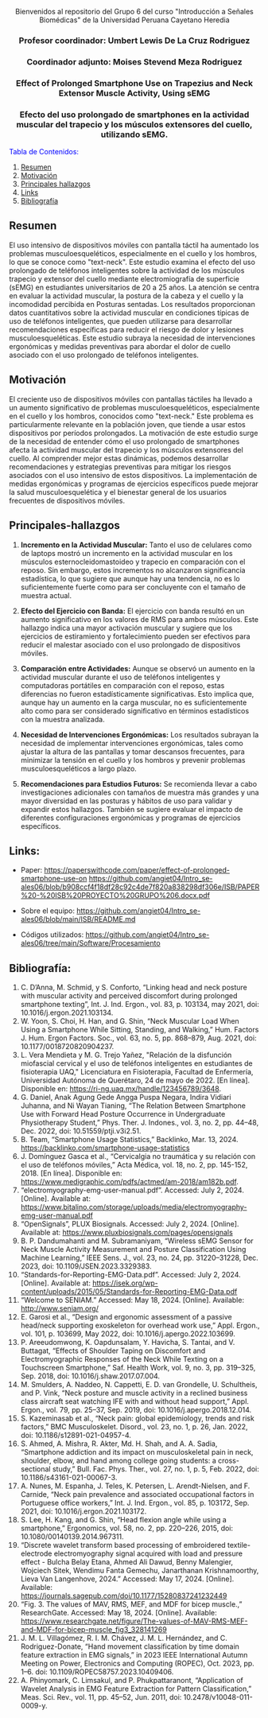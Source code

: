 <div align="center">

Bienvenidos al repositorio del Grupo 6 del curso "Introducción a Señales Biomédicas" de la Universidad Peruana Cayetano Heredia

### Profesor coordinador: Umbert Lewis De La Cruz Rodriguez  
### Coordinador adjunto: Moises Stevend Meza Rodriguez 

### Effect of Prolonged Smartphone Use on Trapezius and Neck Extensor Muscle Activity, Using sEMG
### Efecto del uso prolongado de smartphones en la actividad muscular del trapecio y los músculos extensores del cuello, utilizando sEMG.

</div>
<span style="color:blue">Tabla de Contenidos:</span>

1. [Resumen](#resumen)
2. [Motivación](#motivación)
3. [Principales hallazgos](#principales-hallazgos)
4. [Links](#links)
5. [Bibliografía](#bibliografía)

## Resumen

El uso intensivo de dispositivos móviles con pantalla táctil ha aumentado los problemas musculoesqueléticos, especialmente en el cuello y los hombros, lo que se conoce como "text-neck". Este estudio examina el efecto del uso prolongado de teléfonos inteligentes sobre la actividad de los músculos trapecio y extensor del cuello mediante electromiografía de superficie (sEMG) en estudiantes universitarios de 20 a 25 años. La atención se centra en evaluar la actividad muscular, la postura de la cabeza y el cuello y la incomodidad percibida en Posturas sentadas. Los resultados proporcionan datos cuantitativos sobre la actividad muscular en condiciones típicas de uso de teléfonos inteligentes, que pueden utilizarse para desarrollar recomendaciones específicas para reducir el riesgo de dolor y lesiones musculoesqueléticas. Este estudio subraya la necesidad de intervenciones ergonómicas y medidas preventivas para abordar el dolor de cuello asociado con el uso prolongado de teléfonos inteligentes.

## Motivación

El creciente uso de dispositivos móviles con pantallas táctiles ha llevado a un aumento significativo de problemas musculoesqueléticos, especialmente en el cuello y los hombros, conocidos como "text-neck." Este problema es particularmente relevante en la población joven, que tiende a usar estos dispositivos por períodos prolongados. La motivación de este estudio surge de la necesidad de entender cómo el uso prolongado de smartphones afecta la actividad muscular del trapecio y los músculos extensores del cuello. Al comprender mejor estas dinámicas, podemos desarrollar recomendaciones y estrategias preventivas para mitigar los riesgos asociados con el uso intensivo de estos dispositivos. La implementación de medidas ergonómicas y programas de ejercicios específicos puede mejorar la salud musculoesquelética y el bienestar general de los usuarios frecuentes de dispositivos móviles.

## Principales-hallazgos

1. **Incremento en la Actividad Muscular:** Tanto el uso de celulares como de laptops mostró un incremento en la actividad muscular en los músculos esternocleidomastoideo y trapecio en comparación con el reposo. Sin embargo, estos incrementos no alcanzaron significancia estadística, lo que sugiere que aunque hay una tendencia, no es lo suficientemente fuerte como para ser concluyente con el tamaño de muestra actual.

2. **Efecto del Ejercicio con Banda:** El ejercicio con banda resultó en un aumento significativo en los valores de RMS para ambos músculos. Este hallazgo indica una mayor activación muscular y sugiere que los ejercicios de estiramiento y fortalecimiento pueden ser efectivos para reducir el malestar asociado con el uso prolongado de dispositivos móviles.
3. **Comparación entre Actividades:** Aunque se observó un aumento en la actividad muscular durante el uso de teléfonos inteligentes y computadoras portátiles en comparación con el reposo, estas diferencias no fueron estadísticamente significativas. Esto implica que, aunque hay un aumento en la carga muscular, no es suficientemente alto como para ser considerado significativo en términos estadísticos con la muestra analizada.

4. **Necesidad de Intervenciones Ergonómicas:** Los resultados subrayan la necesidad de implementar intervenciones ergonómicas, tales como ajustar la altura de las pantallas y tomar descansos frecuentes, para minimizar la tensión en el cuello y los hombros y prevenir problemas musculoesqueléticos a largo plazo.

5. **Recomendaciones para Estudios Futuros:** Se recomienda llevar a cabo investigaciones adicionales con tamaños de muestra más grandes y una mayor diversidad en las posturas y hábitos de uso para validar y expandir estos hallazgos. También se sugiere evaluar el impacto de diferentes configuraciones ergonómicas y programas de ejercicios específicos.

## Links:
- Paper: https://paperswithcode.com/paper/effect-of-prolonged-smartphone-use-on
https://github.com/angiet04/Intro_se-ales06/blob/b908ccf4f18df28c92c4de7f820a838298df306e/ISB/PAPER%20-%20ISB%20PROYECTO%20GRUPO%206.docx.pdf

- Sobre el equipo: https://github.com/angiet04/Intro_se-ales06/blob/main/ISB/README.md 

- Códigos utilizados: https://github.com/angiet04/Intro_se-ales06/tree/main/Software/Procesamiento

## Bibliografía:
1. C. D’Anna, M. Schmid, y S. Conforto, “Linking head and neck posture with muscular activity and perceived discomfort during prolonged smartphone texting”, Int. J. Ind. Ergon., vol. 83, p. 103134, may 2021, doi: 10.1016/j.ergon.2021.103134. 
2. W. Yoon, S. Choi, H. Han, and G. Shin, “Neck Muscular Load When Using a Smartphone While Sitting, Standing, and Walking,” Hum. Factors J. Hum. Ergon Factors. Soc., vol. 63, no. 5, pp. 868–879, Aug. 2021, doi: 10.1177/0018720820904237.
3. L. Vera Mendieta y M. G. Trejo Yañez, "Relación de la disfunción miofascial cervical y el uso de teléfonos inteligentes en estudiantes de fisioterapia UAQ," Licenciatura en Fisioterapia, Facultad de Enfermería, Universidad Autónoma de Querétaro, 24 de mayo de 2022. [En línea]. Disponible en: https://ri-ng.uaq.mx/handle/123456789/3648.
4. G. Daniel, Anak Agung Gede Angga Puspa Negara, Indira Vidiari Juhanna, and Ni Wayan Tianing, “The Relation Between Smartphone Use with Forward Head Posture Occurrence in Undergraduate Physiotherapy Student,” Phys. Ther. J. Indones., vol. 3, no. 2, pp. 44–48, Dec. 2022, doi: 10.51559/ptji.v3i2.51.
5. B. Team, “Smartphone Usage Statistics,” Backlinko, Mar. 13, 2024. https://backlinko.com/smartphone-usage-statistics
6. J. Domínguez Gasca et al., “Cervicalgia no traumática y su relación con el uso de teléfonos móviles,” Acta Médica, vol. 18, no. 2, pp. 145-152, 2018. [En línea]. Disponible en: https://www.medigraphic.com/pdfs/actmed/am-2018/am182b.pdf.
7. “electromyography-emg-user-manual.pdf”. Accessed: July 2, 2024. [Online]. Available at: https://www.bitalino.com/storage/uploads/media/electromyography-emg-user-manual.pdf
8. “OpenSignals”, PLUX Biosignals. Accessed: July 2, 2024. [Online]. Available at: https://www.pluxbiosignals.com/pages/opensignals
9. B. P. Dandumahanti and M. Subramaniyam, “Wireless sEMG Sensor for Neck Muscle Activity Measurement and Posture Classification Using Machine Learning,” IEEE Sens. J., vol. 23, no. 24, pp. 31220–31228, Dec. 2023, doi: 10.1109/JSEN.2023.3329383.
10. “Standards-for-Reporting-EMG-Data.pdf”. Accessed: July 2, 2024. [Online]. Available at: https://isek.org/wp-content/uploads/2015/05/Standards-for-Reporting-EMG-Data.pdf
11. “Welcome to SENIAM.” Accessed: May 18, 2024. [Online]. Available: http://www.seniam.org/
12. E. Garosi et al., “Design and ergonomic assessment of a passive head/neck supporting exoskeleton for overhead work use,” Appl. Ergon., vol. 101, p. 103699, May 2022, doi: 10.1016/j.apergo.2022.103699.
13. P. Areeudomwong, K. Oapdunsalam, Y. Havicha, S. Tantai, and V. Buttagat, “Effects of Shoulder Taping on Discomfort and Electromyographic Responses of the Neck While Texting on a Touchscreen Smartphone,” Saf. Health Work, vol. 9, no. 3, pp. 319–325, Sep. 2018, doi: 10.1016/j.shaw.2017.07.004.
14. M. Smulders, A. Naddeo, N. Cappetti, E. D. van Grondelle, U. Schultheis, and P. Vink, “Neck posture and muscle activity in a reclined business class aircraft seat watching IFE with and without head support,” Appl. Ergon., vol. 79, pp. 25–37, Sep. 2019, doi: 10.1016/j.apergo.2018.12.014.
15. S. Kazeminasab et al., “Neck pain: global epidemiology, trends and risk factors,” BMC Musculoskelet. Disord., vol. 23, no. 1, p. 26, Jan. 2022, doi: 10.1186/s12891-021-04957-4. 
16. S. Ahmed, A. Mishra, R. Akter, Md. H. Shah, and A. A. Sadia, “Smartphone addiction and its impact on musculoskeletal pain in neck, shoulder, elbow, and hand among college going students: a cross-sectional study,” Bull. Fac. Phys. Ther., vol. 27, no. 1, p. 5, Feb. 2022, doi: 10.1186/s43161-021-00067-3. 
17. A. Nunes, M. Espanha, J. Teles, K. Petersen, L. Arendt-Nielsen, and F. Carnide, “Neck pain prevalence and associated occupational factors in Portuguese office workers,” Int. J. Ind. Ergon., vol. 85, p. 103172, Sep. 2021, doi: 10.1016/j.ergon.2021.103172.
18. S. Lee, H. Kang, and G. Shin, “Head flexion angle while using a smartphone,” Ergonomics, vol. 58, no. 2, pp. 220–226, 2015, doi: 10.1080/00140139.2014.967311.
19. “Discrete wavelet transform based processing of embroidered textile-electrode electromyography signal acquired with load and pressure effect - Bulcha Belay Etana, Ahmed Ali Dawud, Benny Malengier, Wojciech Sitek, Wendimu Fanta Gemechu, Janarthanan Krishnamoorthy, Lieva Van Langenhove, 2024.” Accessed: May 17, 2024. [Online]. Available: https://journals.sagepub.com/doi/10.1177/15280837241232449
20. “Fig. 3. The values of MAV, RMS, MEF, and MDF for bicep muscle.,” ResearchGate. Accessed: May 18, 2024. [Online]. Available: https://www.researchgate.net/figure/The-values-of-MAV-RMS-MEF-and-MDF-for-bicep-muscle_fig3_328141269
21. J. M. L. Villagómez, R. I. M. Chávez, J. M. L. Hernández, and C. Rodriguez-Donate, “Hand movement classification by time domain feature extraction in EMG signals,” in 2023 IEEE International Autumn Meeting on Power, Electronics and Computing (ROPEC), Oct. 2023, pp. 1–6. doi: 10.1109/ROPEC58757.2023.10409406.
22. A. Phinyomark, C. Limsakul, and P. Phukpattaranont, “Application of Wavelet Analysis in EMG Feature Extraction for Pattern Classification,” Meas. Sci. Rev., vol. 11, pp. 45–52, Jun. 2011, doi: 10.2478/v10048-011-0009-y.


